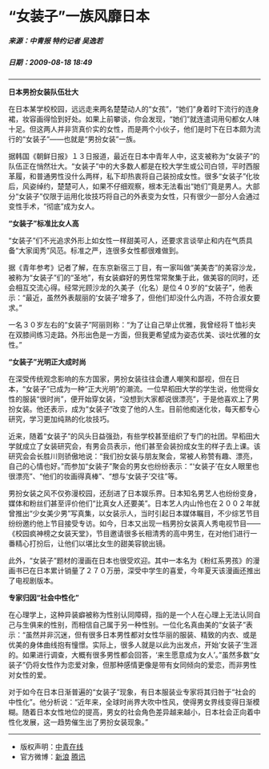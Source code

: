 # “女装子”一族风靡日本

##### 来源：中青报 特约记者 吴逸若  
##### 日期：2009-08-18 18:49  

---

**日本男扮女装队伍壮大**

在日本某学校校园，远远走来两名楚楚动人的“女孩”，“她们”身着时下流行的连身裙，妆容画得恰到好处。如果上前攀谈，你会发现，“她们”就连遣词用句都女人味十足。但这两人并非货真价实的女性，而是两个小伙子，他们是时下在日本颇为流行的“女装子”——也就是“男扮女装”一族。

据韩国《朝鲜日报》１３日报道，最近在日本中青年人中，这支被称为“女装子”的队伍正在悄然壮大。“女装子”中的大多数人都是在校大学生或公司白领，平时西服革履，和普通男性没什么两样，私下却热衷将自己装扮成女性。很多“女装子”化妆后，风姿绰约，楚楚可人，如果不仔细观察，根本无法看出“她们”竟是男人。大部分“女装子”仅限于运用化妆技巧将自己的外表变为女性，只有很少一部分人会通过变性手术，“彻底”成为女人。

**“女装子”标准比女人高**

“女装子”们不光追求外形上如女性一样甜美可人，还要求言谈举止和内在气质具备“大家闺秀”风范。标准之严，连很多女性都很难做到。

据《青年参考》记者了解，在东京新宿三丁目，有一家叫做“美美杏”的美容沙龙，被称为“女装子”们的“圣地”，有女装癖好的男性常常聚集于此，做美容的同时，还会相互交流心得。经常光顾沙龙的久美子（化名）是位４０岁的“女装子”，他表示：“最近，虽然外表靓丽的‘女装子’增多了，但他们却没什么内涵，不符合淑女要求。”

一名３０岁左右的“女装子”阿丽则称：“为了让自己举止优雅，我曾经将Ｔ恤衫夹在双膝间练习走路。外形出色是一方面，但我更希望成为姿态优美、谈吐优雅的女性。”

**“女装子”光明正大成时尚**

在深受传统观念影响的东方国家，男扮女装往往会遭人嘲笑和鄙视，但在日本，“女装子”已成为一种“正大光明”的潮流。一位早稻田大学的学生说，他觉得女性的服装“很时尚”，便开始穿女装，“没想到大家都说很漂亮”，于是他喜欢上了男扮女装。他还表示，成为“女装子”改变了他的人生。目前他痴迷化妆，每天都专心研究，学习更加纯熟的化妆技巧。

近来，随着“女装子”的风头日益强劲，有些学校甚至组织了专门的社团。早稻田大学就成立了女装研究会，有男会员表示，他们甚至会装扮成女生的样子去上课。该研究会会长胜川则骄傲地说：“我们扮女装与朋友聚会，常被人称赞有趣、漂亮，自己的心情也好。”而参加“女装子”聚会的男女也纷纷表示：“‘女装子’在女人眼里也很漂亮”、“他们的妆画得真棒”、“想与‘女装子’交往”等。

男扮女装之风不仅弥漫校园，还刮进了日本娱乐界。日本知名男艺人也纷纷变身，媒体和粉丝们甚至评价他们“比真女人还要美”。日本艺人内山怜也在２００２年就曾推出“少女美少男”写真集，以女装示人，当时引起日本媒体瞩目，不少综艺节目纷纷邀约他上节目接受专访。如今，日本又出现一档男扮女装真人秀电视节目——《校园疯神榜之女装天堂》，节目邀请很多长相清秀的高中男生，在对他们进行一番精心打扮后，让他们以堪比女生的甜美容貌出镜。

此外，“女装子”题材的漫画在日本也很受欢迎。其中一本名为《粉红系男孩》的漫画书已在日本累计销量了２７０万册，深受中学生的喜爱，今年夏天该漫画还推出了电视剧版本。

**专家归因“社会中性化”**

在心理学上，这种异装癖被称为性别认同障碍，指的是一个人在心理上无法认同自己与生俱来的性别，而相信自己属于另一种性别。一位化名真由美的“女装子”表示：“虽然并非沉迷，但有很多日本男性都对女性华丽的服装、精致的内衣、或是优美的身体曲线抱有憧憬。实际上，很多人就是以此为出发点，开始‘女装子’生涯的。如果进行调查，大概有很多男性都会回答，‘来生愿意成为女人’。”虽然多数“女装子”仍将女性作为恋爱对象，但那种感情更像是带有女同倾向的爱恋，而非男性对女性的爱。

对于如今在日本日渐普遍的“女装子”现象，有日本服装业专家将其归咎于“社会的中性化”。他分析说：“近年来，全球时尚界大吹中性风，使得男女界线变得日渐模糊。随着日本女性地位的提高，男女的社会角色差异越来越小，日本社会正向着中性化发展，这一趋势催生出了男扮女装现象。”

---

- 版权声明：[中青在线](http://www.cyol.net/ggkl/index.html)
- 官方微博：[新浪](http://weibo.com/qnck) [腾讯](http://t.qq.com/QNCK1984)